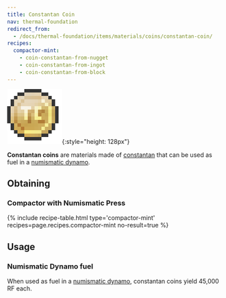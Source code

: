```yaml
---
title: Constantan Coin
nav: thermal-foundation
redirect_from:
  - /docs/thermal-foundation/items/materials/coins/constantan-coin/
recipes:
  compactor-mint:
    - coin-constantan-from-nugget
    - coin-constantan-from-ingot
    - coin-constantan-from-block
---
```


![Constantan coin](/assets/images/thermal-foundation/coin-constantan.png){:style="height: 128px"}


**Constantan coins** are materials made of [constantan](/docs/constantan-ingot/)
that can be used as fuel in a [numismatic dynamo](/docs/numismatic-dynamo/).


Obtaining
---------

### Compactor with Numismatic Press
{% include recipe-table.html type='compactor-mint' recipes=page.recipes.compactor-mint no-result=true %}


Usage
-----

### Numismatic Dynamo fuel
When used as fuel in a [numismatic dynamo](/docs/numismatic-dynamo/), constantan
coins yield 45,000 RF each.
